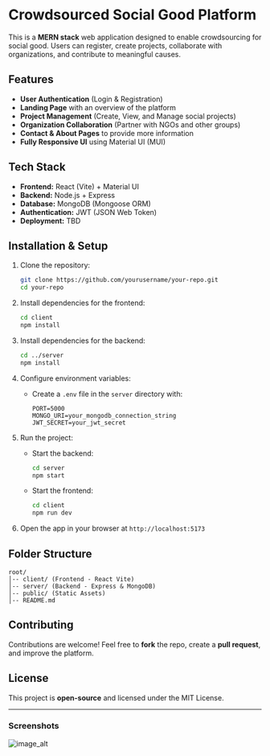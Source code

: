 # Crowdsourced Social Good Platform

This is a **MERN stack** web application designed to enable crowdsourcing for social good. Users can register, create projects, collaborate with organizations, and contribute to meaningful causes.

## Features

- **User Authentication** (Login & Registration)
- **Landing Page** with an overview of the platform
- **Project Management** (Create, View, and Manage social projects)
- **Organization Collaboration** (Partner with NGOs and other groups)
- **Contact & About Pages** to provide more information
- **Fully Responsive UI** using Material UI (MUI)

## Tech Stack

- **Frontend:** React (Vite) + Material UI
- **Backend:** Node.js + Express
- **Database:** MongoDB (Mongoose ORM)
- **Authentication:** JWT (JSON Web Token)
- **Deployment:** TBD

## Installation & Setup

1. Clone the repository:
   ```sh
   git clone https://github.com/yourusername/your-repo.git
   cd your-repo
   ```

2. Install dependencies for the frontend:
   ```sh
   cd client
   npm install
   ```

3. Install dependencies for the backend:
   ```sh
   cd ../server
   npm install
   ```

4. Configure environment variables:
   - Create a `.env` file in the `server` directory with:
     ```env
     PORT=5000
     MONGO_URI=your_mongodb_connection_string
     JWT_SECRET=your_jwt_secret
     ```

5. Run the project:
   - Start the backend:
     ```sh
     cd server
     npm start
     ```
   - Start the frontend:
     ```sh
     cd client
     npm run dev
     ```

6. Open the app in your browser at `http://localhost:5173`

## Folder Structure

```
root/
│-- client/ (Frontend - React Vite)
│-- server/ (Backend - Express & MongoDB)
│-- public/ (Static Assets)
│-- README.md
```

## Contributing

Contributions are welcome! Feel free to **fork** the repo, create a **pull request**, and improve the platform.

## License

This project is **open-source** and licensed under the MIT License.

---

### Screenshots

![image_alt]('https://github.com/Deepakravuri/CrowdImapct/blob/main/Output_Images/Landing%20Page%201.png?raw=true')

